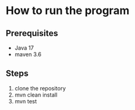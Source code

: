 # How to run the program 

## Prerequisites
 - Java 17
 - maven 3.6

## Steps 

1. clone the repository
2. mvn clean install 
3. mvn test